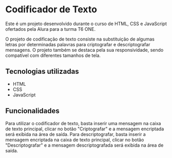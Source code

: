 # Codificador de Texto

Este é um projeto desenvolvido durante o curso de HTML, CSS e JavaScript ofertados pela Alura para a turma T6 ONE.

O projeto de codificação de texto consiste na substituição de algumas letras por determinadas palavras para criptografar e descriptografar mensagens.
O projeto também se destaca pela sua responsividade, sendo compatível com diferentes tamanhos de tela.

## Tecnologias utilizadas
- HTML
- CSS
- JavaScript

## Funcionalidades
Para utilizar o codificador de texto, basta inserir uma mensagem na caixa de texto principal, clicar no botão "Criptografar" e a mensagem encriptada será exibida na área de saída. 
Para descriptografar, basta inserir a mensagem encriptada na caixa de texto principal, clicar no botão "Descriptografar" e a mensagem descriptografada será exibida na área de saída.
